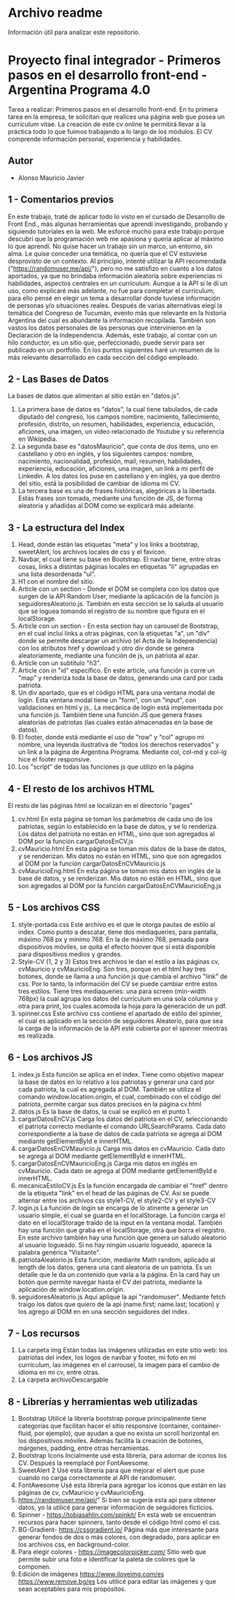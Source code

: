 # Archivo readme
Información útil para analizar este repositorio.


# Proyecto final integrador - Primeros pasos en el desarrollo front-end - Argentina Programa 4.0

Tarea a realizar: Primeros pasos en el desarrollo front-end.
En tu primera tarea en la empresa, te solicitan que realices una página web que posea un currículum vitae. La creación de este cv online te permitirá llevar a la práctica todo lo que fuimos trabajando a lo largo de los módulos. El CV comprende información personal, experiencia y habilidades.

## Autor

- Alonso Mauricio Javier

## 1 - Comentarios previos

En este trabajo, traté de aplicar todo lo visto en el cursado de Desarrollo de Front End., más algunas herramientas que aprendí investigando, probando y siguiendo tutoriales en la web. 
Me esforcé mucho para este trabajo porque descubrí que la programación web me apasiona y quería aplicar al máximo lo que aprendí. 
No quise hacer un trabajo sin un marco, un entorno, sin alma. Le quise conceder una temática, no quería que el CV estuviese desprovisto de un contexto. 
Al principio, intenté utilizar la API recomendada ("https://randomuser.me/api/"), pero no me satisfizo en cuanto a los datos aportados, ya que no brindaba información aleatoria sobre experiencias ni habilidades, aspectos centrales en un currículum. 
Aunque a la API sí le dí un uso, como explicaré más adelante, no fue para completar el currículum; para ello pensé en elegir un tema a desarrollar donde tuviese información de personas y/o situaciones reales.
Después de varias alternativas elegí la temática del Congreso de Tucumán, evento más que relevante en la historia Argentina del cual es abundante la información recopilada. También son vastos los datos personales de las personas que intervinieron en la Declaración de la Independencia.
Además, este trabajo, al contar con un hilo conductor, es un sitio que, perfeccionado, puede servir para ser publicado en un portfolio. 
En los puntos siguientes haré un resumen de lo más relevante desarrollado en cada sección del código empleado. 

## 2 - Las Bases de Datos
La bases de datos que alimentan al sitio están en "datos.js". 

1. La primera base de datos es "datos", la cual tiene tabulados, de cada diputado del congreso, los campos nombre, nacimiento, fallecimiento, profesión, distrito, un resumen, habilidades, experiencia, educación, aficiones, una imagen, un video relacionado de Youtube y su referencia en Wikipedia.  
2. La segunda base es "datosMauricio", que conta de dos items, uno en castellano y otro en inglés, y los siguientes campos: nombre, nacimiento, nacionalidad, profesión, mail, resumen, habilidades, experiencia, educación, aficiones, una imagen, un link a mi perfil de Linkedin. A los datos los puse en castellano y en inglés, ya que dentro del sitio, está la posibilidad de cambiar de idioma mi CV. 
3. La tercera base es una de frases históricas, alegóricas a la libertada. Estas frases son tomada, mediante una función de JS, de forma aleatoria y añadidas al DOM como se explicará más adelante. 

## 3 - La estructura del Index
1. Head, donde están las etiquetas "meta" y los links a bootstrap, sweetAlert, los archivos locales de css y el favicon.
1. Navbar, el cual tiene su base en Bootstrap. El navbar tiene, entre otras cosas, links a distintas páginas locales en etiquetas "li"  agrupadas en una lista desordenada "ul". 
2. H1 con el nombre del sitio.
3. Article con un section - Donde el DOM se completa con los datos que surgen de la API Random User, mediante la aplicación de la función js seguidoresAleatorio.js. También en esta sección se lo saluda al usuario que se loguea tomando el registro de su nombre que figura en el localStorage.
3. Article con un section - En esta section hay un carousel de Bootstrap, en el cual incluí links a otras páginas, con la etiquetas "a", un "div" donde se permite descargar un archivo (el Acta de la Independencia) con los atributos href y download y otro div donde se genera aleatoriamente, mediante una función de js, un patriota al azar. 
4. Article con un subtitulo "h3".
5. Article con in "id" específico. En este article, una función js corre un "map" y renderiza toda la base de datos, generando una card por cada patriota.
6. Un div apartado, que es el código HTML para una ventana modal de login. Esta ventana modal tiene un "form", con un "input", con validaciones en html y js,. La mecánica de login está implementada por una función js. También tiene una función JS que genera frases aleatorias de patriotas (las cuales están almacenadas en la base de datos).
7. El footer, donde está mediante el uso de "row" y "col" agrupo mi nombre, una leyenda ilustrativa de "todos los derechos reservados" y un link a la página de Argentina Programa. Mediante col, col-md y col-lg hice el footer responsive. 
8. Los "script" de todas las funciones js que utilizo en la página


## 4 - El resto de los archivos HTML
El resto de las páginas html se localizan en el directorio "pages"
1. cv.html
En esta página se toman los parámetros de cada uno de los patriotas, según lo establecido en la base de datos, y se lo renderiza. Los datos del patriota no están en HTML, sino que son agregados al DOM por la función cargarDatosEnCV.js
2. cvMauricio.html
En esta página se toman mis datos de la base de datos, y se renderizan. Mis datos no están en HTML, sino que son agregados al DOM por la función cargarDatosEnCVMauricio.js
3. cvMauricioEng.html
En esta página se toman mis datos en inglés de la base de datos, y se renderizan. Mis datos no están en HTML, sino que son agregados al DOM por la función cargarDatosEnCVMauricioEng.js


## 5 - Los archivos CSS
1. style-portada.css
Este archivo es el que le otorga pautas de estilo al index. Como punto a descatar, tiene dos mediaqueries, para pantalla, máximo 768 px y mínimo 768. En la de máximo 768, pensada para dispositivos móviles, se quita el efecto hoover que sí está disponible para dispositivos medios y grandes. 
2. Style-CV (1, 2 y 3) Estos tres archivos le dan el estilo a las páginas cv, cvMauricio y cvMauricioEng. Son tres, porque en el html hay tres botones, donde se llama a una función js que cambia el archivo "link" de css. Por lo tanto, la información del CV se puede cambiar entre estos tres estilos. Tiene tres mediaqueries: una para screen (min-width 768px) la cual agrupa los datos del currículum en una sola columna y otra para print, los cuales acomoda la hoja para la generación de un pdf. 
3. spinner.css
Este archivo css contiene el apartado de estilo del spinner, el cual es aplicado en la sección de seguidores Aleatorio, para que sea la carga de la información de la API esté cubierta por el spinner mientras es realizada.

## 6 - Los archivos JS
1. index.js
Esta función se aplica en el index. Tiene como objetivo mapear la base de datos en lo relativo a los patriotas y generar una card por cada patriota, la cual es agregada al DOM. También se utiliza el comando window.location.origin, el cual, combinado con el código del patriota, permite cargar sus datos precisos en la página cv.html
2. datos.js
Es la base de datos, la cual se explicó en el punto 1. 
3. cargarDatosEnCV.js
Carga los datos del patriota en el CV, seleccionando el patriota correcto mediante el comando URLSearchParams. Cada dato correspondiente a la base de datos de cada patriota se agrega al DOM mediante getElementById e innerHTML. 
4. cargarDatosEnCVMauricio.js
Carga mis datos en cvMauricio. Cada dato se agrega al DOM mediante getElementById e innerHTML. 
5. cargarDatosEnCVMauricioEng.js
Carga mis datos en inglés en cvMauricio. Cada dato se agrega al DOM mediante getElementById e innerHTML. 
6. mecanicaEstiloCV.js
Es la función encargada de cambiar el "href" dentro de la etiqueta "link" en el head de las páginas de CV. Así se puede alternar entre los archivos css style1-CV, el style2-CV y el style3-CV
7. login.js
La función de login se encarga de lo atinente a generar un usuario simple, el cual se guarda en el localStorage. La función carga el dato en el localStorage traído de la input en la ventana modal. También hay una función que graba en el localStorage, otra que borra el registro. En este archivo también hay una función que genera un saludo aleatorio al usuario logueado. Si no hay ningún usuario logueado, aparece la palabra genérica "Visitante". 
8. patriotaAleatorio.js
Esta función, mediante Math random, aplicado al length de los datos, genera una card aleatoria de un patriota. Es un detalle que le da un contenido que varía a la página. En la card hay un botón que permite navegar hasta el CV del patriota, mediante la aplicación de window.location.origin. 
9. seguidoresAleatorio.js
Aquí apliqué la api "randomuser". Mediante fetch traigo los datos que quiero de la api (name.first; name.last; location) y los agrego al DOM en en una sección seguidores del index. 

## 7 - Los recursos
1. La carpeta img
Están todas las imágenes utilizadas en este sitio web: los patriotas del index, los logos de navbar y footer, mi foto en mi currículum, las imágenes en el carrousel, la imagen para el cambio de idioma en mi cv, entre otras. 
2. La carpeta archivoDescargable



## 8 - Librerías y herramientas web utilizadas

1. Bootstrap
Utilicé la librería bootstrap porque principalmente tiene categorías que facilitan hacer el sitio responsive (container, container-fluid, por ejemplo), que ayudan a que no exista un scroll horizontal en los dispositivos móviles. Además facilita la creación de botones, márgenes, padding, entre otras herramientas. 
2. Bootstrap Icons
Incialmente usé esta librería, para adornar de íconos los CV. Después la reemplacé por FontAwesome. 
3. SweetAlert 2
Usé esta librería para que mejorar el alert que puse cuando no carga correctamente al API de randomuser.
4. FontAwesome
Usé esta librería para agregar los íconos que están en las páginas de cv, cvMauricio y cvMauricioEng.
5. https://randomuser.me/api/"
Si bien se sugería esta api para obtener datos, yo la utilicé para generar información de seguidores ficticios.
6. Spinner - https://tobiasahlin.com/spinkit/
En esta web se encuentran recursos para hacer spinners, tanto desde el código html como el css.
7. BG-Gradient- https://cssgradient.io/
Página más que interesante para generar fondos de dos o más colores, con degradado, para aplicar en los archivos css, en background-color. 
8. Para elegir colores - https://imagecolorpicker.com/
Sitio web que permite subir una foto e identificar la paleta de colores que la componen.
9. Edición de imágenes 
https://www.iloveimg.com/es  
https://www.remove.bg/es
Los utilicé para editar las imágenes y que sean aceptables para mis propósitos. 









